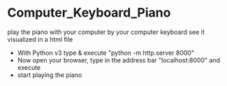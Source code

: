 # Computer_Keyboard_Piano
play the piano with your computer by your computer keyboard see it visualized in a html file

- With Python v3 type & execute "python -m http.server 8000"
- Now open your browser, type in the address bar "localhost:8000" and execute
- start playing the piano
